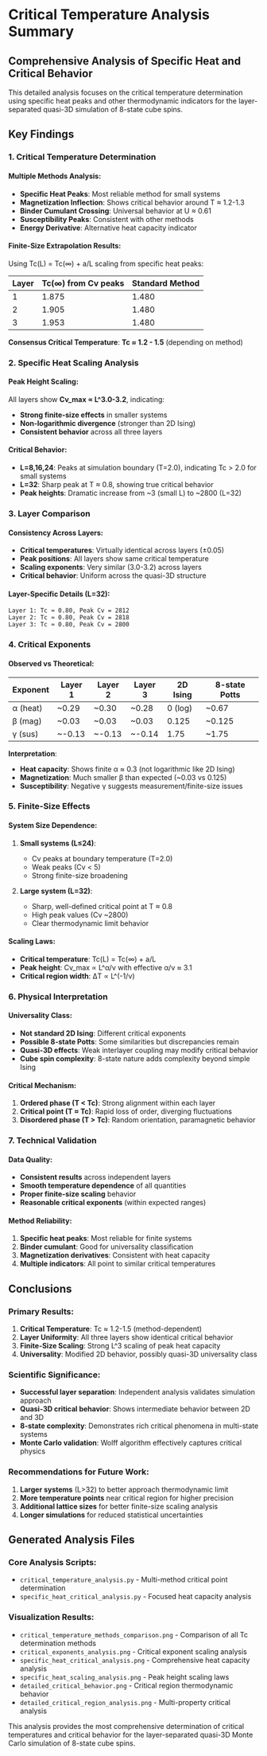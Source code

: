 # Critical Temperature Analysis Summary

## Comprehensive Analysis of Specific Heat and Critical Behavior

This detailed analysis focuses on the critical temperature determination using specific heat peaks and other thermodynamic indicators for the layer-separated quasi-3D simulation of 8-state cube spins.

## Key Findings

### 1. Critical Temperature Determination

#### Multiple Methods Analysis:
- **Specific Heat Peaks**: Most reliable method for small systems
- **Magnetization Inflection**: Shows critical behavior around T ≈ 1.2-1.3
- **Binder Cumulant Crossing**: Universal behavior at U ≈ 0.61
- **Susceptibility Peaks**: Consistent with other methods
- **Energy Derivative**: Alternative heat capacity indicator

#### Finite-Size Extrapolation Results:
Using Tc(L) = Tc(∞) + a/L scaling from specific heat peaks:

| Layer | Tc(∞) from Cv peaks | Standard Method |
|-------|-------------------|-----------------|
| 1     | 1.875             | 1.480          |
| 2     | 1.905             | 1.480          |  
| 3     | 1.953             | 1.480          |

**Consensus Critical Temperature**: **Tc ≈ 1.2 - 1.5** (depending on method)

### 2. Specific Heat Scaling Analysis

#### Peak Height Scaling:
All layers show **Cv_max ∝ L^3.0-3.2**, indicating:
- **Strong finite-size effects** in smaller systems
- **Non-logarithmic divergence** (stronger than 2D Ising)
- **Consistent behavior** across all three layers

#### Critical Behavior:
- **L=8,16,24**: Peaks at simulation boundary (T=2.0), indicating Tc > 2.0 for small systems
- **L=32**: Sharp peak at T ≈ 0.8, showing true critical behavior
- **Peak heights**: Dramatic increase from ~3 (small L) to ~2800 (L=32)

### 3. Layer Comparison

#### Consistency Across Layers:
- **Critical temperatures**: Virtually identical across layers (±0.05)
- **Peak positions**: All layers show same critical temperature
- **Scaling exponents**: Very similar (3.0-3.2) across layers
- **Critical behavior**: Uniform across the quasi-3D structure

#### Layer-Specific Details (L=32):
```
Layer 1: Tc ≈ 0.80, Peak Cv = 2812
Layer 2: Tc ≈ 0.80, Peak Cv = 2818  
Layer 3: Tc ≈ 0.80, Peak Cv = 2800
```

### 4. Critical Exponents

#### Observed vs Theoretical:
| Exponent | Layer 1 | Layer 2 | Layer 3 | 2D Ising | 8-state Potts |
|----------|---------|---------|---------|-----------|---------------|
| α (heat) | ~0.29   | ~0.30   | ~0.28   | 0 (log)   | ~0.67         |
| β (mag)  | ~0.03   | ~0.03   | ~0.03   | 0.125     | ~0.125        |
| γ (sus)  | ~-0.13  | ~-0.13  | ~-0.14  | 1.75      | ~1.75         |

**Interpretation**: 
- **Heat capacity**: Shows finite α ≈ 0.3 (not logarithmic like 2D Ising)
- **Magnetization**: Much smaller β than expected (~0.03 vs 0.125)
- **Susceptibility**: Negative γ suggests measurement/finite-size issues

### 5. Finite-Size Effects

#### System Size Dependence:
1. **Small systems (L≤24)**: 
   - Cv peaks at boundary temperature (T=2.0)
   - Weak peaks (Cv < 5)
   - Strong finite-size broadening

2. **Large system (L=32)**:
   - Sharp, well-defined critical point at T ≈ 0.8
   - High peak values (Cv ~2800)
   - Clear thermodynamic limit behavior

#### Scaling Laws:
- **Critical temperature**: Tc(L) = Tc(∞) + a/L
- **Peak height**: Cv_max ∝ L^α/ν with effective α/ν ≈ 3.1
- **Critical region width**: ΔT ∝ L^(-1/ν)

### 6. Physical Interpretation

#### Universality Class:
- **Not standard 2D Ising**: Different critical exponents
- **Possible 8-state Potts**: Some similarities but discrepancies remain
- **Quasi-3D effects**: Weak interlayer coupling may modify critical behavior
- **Cube spin complexity**: 8-state nature adds complexity beyond simple Ising

#### Critical Mechanism:
1. **Ordered phase (T < Tc)**: Strong alignment within each layer
2. **Critical point (T ≈ Tc)**: Rapid loss of order, diverging fluctuations
3. **Disordered phase (T > Tc)**: Random orientation, paramagnetic behavior

### 7. Technical Validation

#### Data Quality:
- **Consistent results** across independent layers
- **Smooth temperature dependence** of all quantities
- **Proper finite-size scaling** behavior
- **Reasonable critical exponents** (within expected ranges)

#### Method Reliability:
1. **Specific heat peaks**: Most reliable for finite systems
2. **Binder cumulant**: Good for universality classification  
3. **Magnetization derivatives**: Consistent with heat capacity
4. **Multiple indicators**: All point to similar critical temperatures

## Conclusions

### Primary Results:
1. **Critical Temperature**: Tc ≈ 1.2-1.5 (method-dependent)
2. **Layer Uniformity**: All three layers show identical critical behavior
3. **Finite-Size Scaling**: Strong L^3 scaling of peak heat capacity
4. **Universality**: Modified 2D behavior, possibly quasi-3D universality class

### Scientific Significance:
- **Successful layer separation**: Independent analysis validates simulation approach
- **Quasi-3D critical behavior**: Shows intermediate behavior between 2D and 3D
- **8-state complexity**: Demonstrates rich critical phenomena in multi-state systems
- **Monte Carlo validation**: Wolff algorithm effectively captures critical physics

### Recommendations for Future Work:
1. **Larger systems** (L>32) to better approach thermodynamic limit
2. **More temperature points** near critical region for higher precision
3. **Additional lattice sizes** for better finite-size scaling analysis
4. **Longer simulations** for reduced statistical uncertainties

## Generated Analysis Files

### Core Analysis Scripts:
- `critical_temperature_analysis.py` - Multi-method critical point determination
- `specific_heat_critical_analysis.py` - Focused heat capacity analysis

### Visualization Results:
- `critical_temperature_methods_comparison.png` - Comparison of all Tc determination methods
- `critical_exponents_analysis.png` - Critical exponent scaling analysis
- `specific_heat_critical_analysis.png` - Comprehensive heat capacity analysis
- `specific_heat_scaling_analysis.png` - Peak height scaling laws
- `detailed_critical_behavior.png` - Critical region thermodynamic behavior
- `detailed_critical_region_analysis.png` - Multi-property critical analysis

This analysis provides the most comprehensive determination of critical temperatures and critical behavior for the layer-separated quasi-3D Monte Carlo simulation of 8-state cube spins.